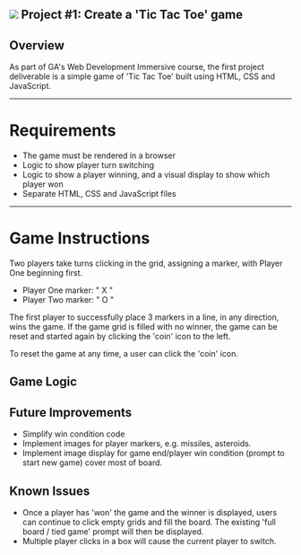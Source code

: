 ## ![](https://ga-dash.s3.amazonaws.com/production/assets/logo-9f88ae6c9c3871690e33280fcf557f33.png) Project #1: Create a 'Tic Tac Toe' game

## Overview

As part of GA's Web Development Immersive course, the first project deliverable is a simple game of 'Tic Tac Toe' built using HTML, CSS and JavaScript.

---

# Requirements

* The game must be rendered in a browser
* Logic to show player turn switching
* Logic to show a player winning, and a visual display to show which player won
* Separate HTML, CSS and JavaScript files

---

# Game Instructions

Two players take turns clicking in the grid, assigning a marker, with Player One beginning first.
* Player One marker: " X "
* Player Two marker: " O "

The first player to successfully place 3 markers in a line, in any direction, wins the game. 
If the game grid is filled with no winner, the game can be reset and started again by clicking the 'coin' icon to the left.

To reset the game at any time, a user can click the 'coin' icon.

## Game Logic



## Future Improvements

* Simplify win condition code
* Implement images for player markers, e.g. missiles, asteroids.
* Implement image display for game end/player win condition (prompt to start new game) cover most of board.

## Known Issues

* Once a player has 'won' the game and the winner is displayed, users can continue to click empty grids and fill the board. The existing 'full board / tied game' prompt will then be displayed.
* Multiple player clicks in a box will cause the current player to switch.
